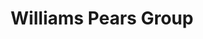 ---
title: "Williams Pears Group"
testimonial: "HeadChannel has done a great job of integrating a massive amount of data whilst delivering our MIS solution."
testimonial_actor: "Oxana Charles"
testimonial_position: "Database Administrator"
logo: assets/images/brand-logo/William-Pears-Group-Logo.png
---